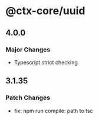# @ctx-core/uuid

## 4.0.0

### Major Changes

- Typescript strict checking

## 3.1.35

### Patch Changes

- fix: npm run compile: path to tsc

